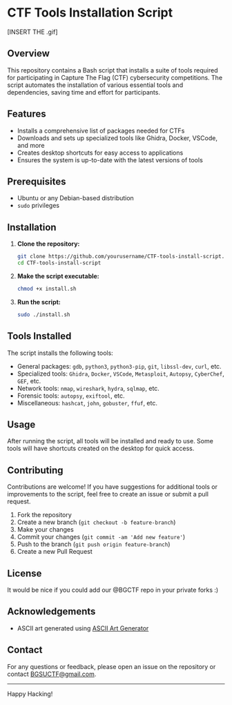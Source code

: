 # CTF Tools Installation Script

[INSERT THE .gif]
## Overview

This repository contains a Bash script that installs a suite of tools required for participating in Capture The Flag (CTF) cybersecurity competitions. The script automates the installation of various essential tools and dependencies, saving time and effort for participants.

## Features

- Installs a comprehensive list of packages needed for CTFs
- Downloads and sets up specialized tools like Ghidra, Docker, VSCode, and more
- Creates desktop shortcuts for easy access to applications
- Ensures the system is up-to-date with the latest versions of tools

## Prerequisites

- Ubuntu or any Debian-based distribution
- `sudo` privileges

## Installation

1. **Clone the repository:**
    ```sh
    git clone https://github.com/yourusername/CTF-tools-install-script.git
    cd CTF-tools-install-script
    ```

2. **Make the script executable:**
    ```sh
    chmod +x install.sh
    ```

3. **Run the script:**
    ```sh
    sudo ./install.sh
    ```

## Tools Installed

The script installs the following tools:

- General packages: `gdb`, `python3`, `python3-pip`, `git`, `libssl-dev`, `curl`, etc.
- Specialized tools: `Ghidra`, `Docker`, `VSCode`, `Metasploit`, `Autopsy`, `CyberChef`, `GEF`, etc.
- Network tools: `nmap`, `wireshark`, `hydra`, `sqlmap`, etc.
- Forensic tools: `autopsy`, `exiftool`, etc.
- Miscellaneous: `hashcat`, `john`, `gobuster`, `ffuf`, etc.

## Usage

After running the script, all tools will be installed and ready to use. Some tools will have shortcuts created on the desktop for quick access.

## Contributing

Contributions are welcome! If you have suggestions for additional tools or improvements to the script, feel free to create an issue or submit a pull request.

1. Fork the repository
2. Create a new branch (`git checkout -b feature-branch`)
3. Make your changes
4. Commit your changes (`git commit -am 'Add new feature'`)
5. Push to the branch (`git push origin feature-branch`)
6. Create a new Pull Request

## License

It would be nice if you could add our @BGCTF repo in your private forks :)

## Acknowledgements

- ASCII art generated using [ASCII Art Generator](https://www.ascii-art.de/)

## Contact

For any questions or feedback, please open an issue on the repository or contact [BGSUCTF@gmail.com](mailto:BGSUCTF@gmail.com).

---

Happy Hacking!
